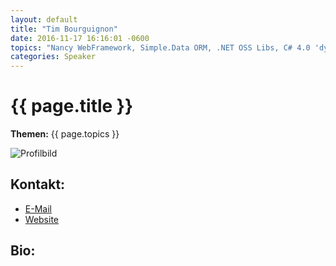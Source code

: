 ```yaml
---
layout: default
title: "Tim Bourguignon"
date: 2016-11-17 16:16:01 -0600
topics: "Nancy WebFramework, Simple.Data ORM, .NET OSS Libs, C# 4.0 'dynamic', Regex DSL"
categories: Speaker
---
```


# {{ page.title }}

**Themen:** {{ page.topics }}

![Profilbild](/assets/img/speakers/dummy.jpg)

## Kontakt:
- [E-Mail](mailto:himself@timbourguignon.fr)
- [Website](http://timbourguignon.fr/)

## Bio:

